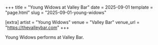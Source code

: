 +++
title = "Young Widows at Valley Bar"
date = 2025-09-01
template = "page.html"
slug = "2025-09-01-young-widows"

[extra]
artist = "Young Widows"
venue = "Valley Bar"
venue_url = "https://thevalleybar.com"
+++

Young Widows performs at Valley Bar.
